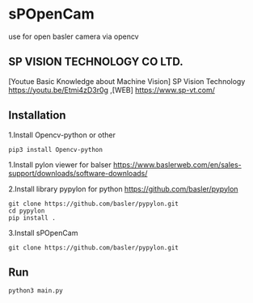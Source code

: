 # sPOpenCam
use for open basler camera via opencv
## SP VISION TECHNOLOGY CO LTD.
[Youtue Basic Knowledge about Machine Vision] SP Vision Technology https://youtu.be/Etmi4zD3r0g ,[WEB] https://www.sp-vt.com/


## Installation

1.Install Opencv-python or other 
```
pip3 install Opencv-python
```
1.Install pylon viewer for balser 
https://www.baslerweb.com/en/sales-support/downloads/software-downloads/

2.Install library pypylon for python 
https://github.com/basler/pypylon
```
git clone https://github.com/basler/pypylon.git
cd pypylon
pip install .
```
3.Install sPOpenCam
```
git clone https://github.com/basler/pypylon.git
```
## Run 
```
python3 main.py
```
